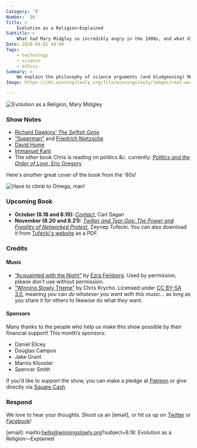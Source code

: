 ```yaml
---
Category: '8'
Number: '16'
Title: >
    Evolution as a Religion—Explained
Subtitle: >
    What had Mary Midgley so incredibly angry in the 1980s, and what did she do about it?
Date: 2020-09-02 08:00
Tags:
    - technology
    - science
    - ethics
Summary: >
    We explain the philosophy of science arguments (and bludgeoning) Mary Midgley makes, including her beefs with Dawkins, Nietzsche, and Hume.
Image: https://cdn.winningslowly.org/file/winningslowly/images/real-world-of-technology.jpg

---
```


![[<cite>Evolution as a Religion</cite>](https://www.alibris.com/search/books/isbn/9780415278331), Mary Midgley](https://cdn.winningslowly.org/file/winningslowly/images/evolution-as-a-religion.jpg)

### Show Notes

- [Richard Dawkins’ <cite>The Selfish Gene</cite>](https://www.alibris.com/search/books/isbn/9780198788607)
- [“Superman”](https://en.m.wikipedia.org/wiki/Übermensch) and [Friedrich Nietzsche](https://en.m.wikipedia.org/wiki/Friedrich_Nietzsche)
- [David Hume](https://en.m.wikipedia.org/wiki/David_Hume)
- [Immanuel Kant](https://en.m.wikipedia.org/wiki/Immanuel_Kant)
- The *other* book Chris is reading on politics &c. currently: [<cite>Politics and the Order of Love</cite>, Eric Gregory](https://www.alibris.com/search/books/isbn/9780226307510)

Here's *another* great cover of the book from the '80s!

![Have to climb to Omega, man!](https://cdn.winningslowly.org/file/winningslowly/images/evolution-as-a-religion-alt.jpg)

### Upcoming Book

- <b>October (8.18 and 8.19):</b> [<cite>Contact</cite>](https://www.alibris.com/Contact-Carl-Sagan/book/1307274), Carl Sagan
- <b>November (8.20 and 8.21):</b> [<cite>Twitter and Tear Gas: The Power and Fragility of Networked Protest</cite>](https://www.alibris.com/booksearch?keyword=twitter+and+tear+gas&mtype=B&hs.x=0&hs.y=0), Zeynep Tufecki. You can also download it from [Tufecki's website](https://www.twitterandteargas.org/downloads/twitter-and-tear-gas-by-zeynep-tufekci.pdf) as a PDF.

### Credits

#### Music

- [“Acquainted with the Night”](https://ezrafeinberg.bandcamp.com/track/acquainted-with-the-night) by [Ezra Feinberg](https://ezrafeinberg.bandcamp.com/). Used by permission, please don't use without permission.
- [“Winning Slowly Theme”](https://soundcloud.com/chriskrycho/winning-slowly) by Chris Krycho. Licensed under [CC BY-SA 3.0](https://creativecommons.org/licenses/by-sa/3.0/), meaning *you can do whatever you want with this music*… as long as you share it for others to likewise do what *they* want.

#### Sponsors

Many thanks to the people who help us make this show possible by their financial support! This month’s sponsors:

- Daniel Ellcey
- Douglas Campos
- Jake Grant
- Marnix Klooster
- Spencer Smith

If you’d like to support the show, you can make a pledge at <a href='https://www.patreon.com/winningslowly' rel='payment'>Patreon</a> or give directly via [Square Cash](https://cash.me/$winningslowly).

### Respond

We love to hear your thoughts. Shoot us an [email], or hit us up on [Twitter](https://www.twitter.com/winningslowly) or [Facebook](https://www.facebook.com/winningslowlypodcast)!

[email]: mailto:hello@winningslowly.org?subject=8.16: Evolution as a Religion—Explained
